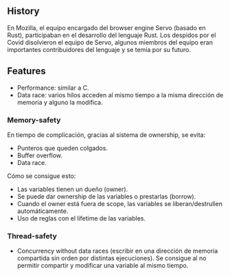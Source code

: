 ## History

En Mozilla, el equipo encargado del browser engine Servo (basado en Rust), participaban en el desarrollo del lenguaje Rust.
Los despidos por el Covid disolvieron el equipo de Servo, algunos miembros del equipo eran importantes contribuidores del lenguaje y se temía por su futuro.

## Features

- Performance: similar a C.
- Data race: varios hilos acceden al mismo tiempo a la misma dirección de memoria y alguno la modifica.

### Memory-safety

En tiempo de complicación, gracias al sistema de ownership, se evita:

- Punteros que queden colgados.
- Buffer overflow.
- Data race.

Cómo se consigue esto:

- Las variables tienen un dueño (owner).
- Se puede dar ownership de las variables o prestarlas (borrow).
- Cuando el owner está fuera de scope, las variables se liberan/destrullen automáticamente.
- Uso de reglas con el lifetime de las variables.

### Thread-safety

- Concurrency without data races (escribir en una dirección de memoria compartida sin orden por distintas ejecuciones). Se consigue al no permitir compartir y modificar una variable al mismo tiempo.
